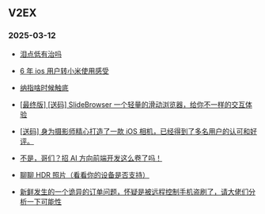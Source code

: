 ## V2EX 
### 2025-03-12

+ [泪点低有治吗](https://www.v2ex.com/t/1117416)

+ [6 年 ios 用户转小米使用感受](https://www.v2ex.com/t/1117466)

+ [纳指啥时候触底](https://www.v2ex.com/t/1117443)

+ [[最终版] [送码] SlideBrowser 一个轻量的滑动浏览器，给你不一样的交互体验](https://www.v2ex.com/t/1117474)

+ [[送码] 身为摄影师精心打造了一款 iOS 相机，已经得到了多名用户的认可和好评。](https://www.v2ex.com/t/1117557)

+ [不是，哥们？招 AI 方向前端开发这么卷了吗！](https://www.v2ex.com/t/1117507)

+ [聊聊 HDR 照片（看看你的设备是否支持）](https://www.v2ex.com/t/1117431)

+ [新鲜发生的一个诡异的订单问题，怀疑是被远程控制手机盗刷了，请大佬们分析一下可能性](https://www.v2ex.com/t/1117510)

